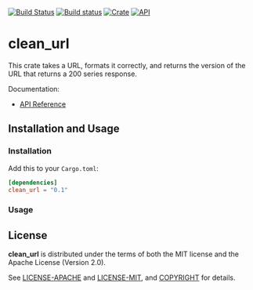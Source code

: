 [![Build Status](https://travis-ci.com/jaredforth/clean_url.svg?token=mH2pScYxqRkBEzpBQAu6&branch=master)](https://travis-ci.com/jaredforth/clean_url)
[![Build status](https://ci.appveyor.com/api/projects/status/w75cp0q4qr0hngf8?svg=true)](https://ci.appveyor.com/project/jaredforth/clean_url)
[![Crate](https://img.shields.io/crates/v/clean_url.svg)](https://crates.io/crates/clean_url)
[![API](https://docs.rs/clean_url/badge.svg)](https://docs.rs/clean_url)

# clean_url

This crate takes a URL, formats it correctly, and returns the version of the URL that returns a 200 series response. 

Documentation:
-   [API Reference](https://docs.rs/clean_url)

## Installation and Usage

### Installation 

Add this to your `Cargo.toml`:

```toml
[dependencies]
clean_url = "0.1"
```

### Usage 



## License

**clean_url** is distributed under the terms of both the MIT license and the
Apache License (Version 2.0).

See [LICENSE-APACHE](LICENSE-APACHE) and [LICENSE-MIT](LICENSE-MIT), and
[COPYRIGHT](COPYRIGHT) for details.